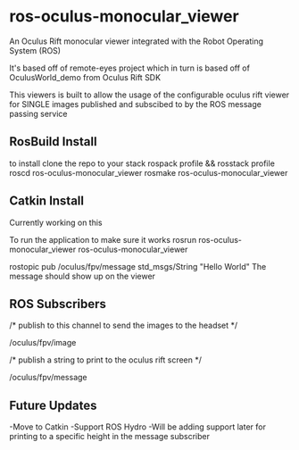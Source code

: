 ros-oculus-monocular_viewer
===========================

An Oculus Rift monocular viewer integrated with the Robot Operating System (ROS)

It's based off of remote-eyes project which in turn is based off of OculusWorld_demo from Oculus Rift SDK

This viewers is built to allow the usage of the configurable oculus rift viewer for SINGLE images
published and subscibed to by the ROS message passing service

RosBuild Install
----------------
to install clone the repo to your stack
rospack profile && rosstack profile
roscd ros-oculus-monocular_viewer
rosmake ros-oculus-monocular_viewer


Catkin Install
--------------
Currently working on this

To run the application to make sure it works 
rosrun ros-oculus-monocular_viewer ros-oculus-monocular_viewer

rostopic pub /oculus/fpv/message std_msgs/String "Hello World" 
The message should show up on the viewer

ROS Subscribers
---------------
/*  publish to this channel to send the images to the headset */

/oculus/fpv/image

/*  publish a string to print to the oculus rift screen */

/oculus/fpv/message

Future Updates
--------------
  -Move to Catkin
  -Support ROS Hydro
  -Will be adding support later for printing to a specific height in the message subscriber

